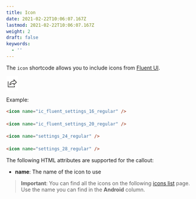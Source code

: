 ```yaml
---
title: Icon
date: 2021-02-22T10:06:07.167Z
lastmod: 2021-02-22T10:06:07.167Z
weight: 2
draft: false
keywords:
  - ''
---
```


The `icon` shortcode allows you to include icons from [Fluent UI](https://github.com/microsoft/fluentui-system-icons/blob/master/icons.md).

![](./assets/share.png)

Example:

```html
<icon name="ic_fluent_settings_16_regular" />

<icon name="ic_fluent_settings_20_regular" />

<icon name="settings_24_regular" />

<icon name="settings_28_regular" />
```

The following HTML attributes are supported for the callout:

- **name**: The name of the icon to use

> **Important**: You can find all the icons on the following [icons list](https://github.com/microsoft/fluentui-system-icons/blob/master/icons.md) page. Use the name you can find in the **Android** column.